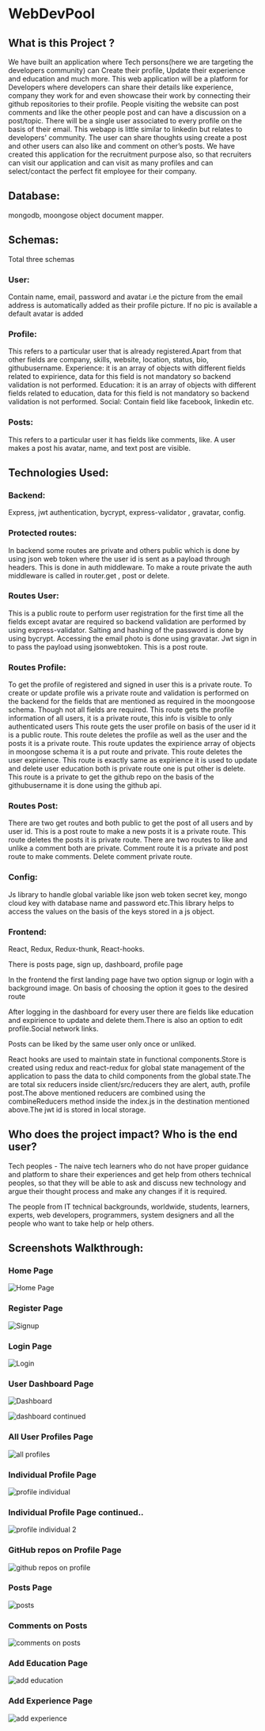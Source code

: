 # WebDevPool

## What is this Project ?

We have built an application where Tech persons(here we are targeting the developers community) can Create their profile, Update their experience and education and much more. 
This web application will be a platform for Developers where developers can share their details like experience, company they work for and even showcase their work by connecting their github repositories to their profile. People visiting the website can post comments and like the other people post and can have a discussion on a post/topic. There will be a single user associated to every profile on the basis of their email. This webapp is little similar to linkedin but relates to developers' community.
The user can share thoughts using create a post and other users can also like and comment on other’s posts.
We have created this application for the recruitment purpose also, so that recruiters can visit our application and can visit as many profiles and can select/contact the perfect fit employee for their company.

## Database:
 mongodb, moongose object document mapper.

## Schemas:
Total three schemas
### User:  
Contain name, email, password and avatar i.e the picture from the email address  is automatically added as their profile picture. If no pic is available a default avatar is added

### Profile: 
This refers to a particular user that is already registered.Apart from that other fields are company, skills, website, location, status, bio, githubusername. Experience: it is an array of objects with different fields related to expirience, data for this field is not mandatory so backend validation is not performed. Education:  it is an array of objects with different fields related to education, data for this field is not mandatory so backend validation is not performed. Social:  Contain field like facebook, linkedin etc.

### Posts: 
This refers to a particular user it has fields like comments, like. A user makes a post his avatar, name, and text post are visible.

## Technologies Used:
### Backend: 
Express, jwt authentication, bycrypt, express-validator , gravatar, config.

### Protected routes: 
In backend some routes are private and others public which is done by using json web token where the user id is sent as a payload through headers. This is done in auth middleware. To make a route private the auth middleware is called in router.get , post or delete.

### Routes User: 
This is a public route to perform user registration for the first time all the fields except avatar are required so backend validation are performed by using express-validator. Salting and hashing of the password is done by using bycrypt. Accessing the email photo is done using gravatar. Jwt sign in to pass the payload using jsonwebtoken. This is a post route.

### Routes Profile: 
To get the profile of registered and signed in user this is a private route.
To create or update profile wis a private route and validation is performed on the backend for the fields that are mentioned as required in the moongoose schema. Though not all fields are required.
This route gets the profile information of all users, it is a private route, this info is  visible to only authenticated users
This route gets the user profile on basis of the user id it is a public route.
This route  deletes the profile as well as the user and the posts it is a private route.
This route updates the expirience array of objects in moongose schema it is a put route and private.
This route deletes the user expirience.
This route is exactly same as expirience it is used to update and delete user education both is private route one is put other is delete.
This route is a private to get the github repo on the basis of the githubusername it is done using the github api.


### Routes Post: 
There are two get routes and both public to get the post of all users and by user id.
This is a post route to make a new posts it is a private route.
This route  deletes the posts it is private route.
There are two routes to like and unlike a comment both are private.
Comment route it is a private and post route to make comments.
Delete comment private route.

### Config: 
Js library to handle global variable like json web token secret key, mongo cloud key with database name and password etc.This library helps to access the values on the basis of the keys stored in a js object.


### Frontend: 
React, Redux, Redux-thunk, React-hooks.

There is posts page, sign up, dashboard, profile page

In the frontend the first landing page  have two option signup or login with a background image. On basis of choosing the option it  goes to the desired route

After logging in the dashboard for every user there are fields like education and expirience to update and delete them.There is  also an option to edit profile.Social network links.

Posts can be liked by the same user only once or unliked.

React hooks are used to maintain state in functional components.Store is created using redux and react-redux for global state management of the application to pass the data to child components from the global state.The are total six reducers inside client/src/reducers they are alert, auth, profile post.The above mentioned reducers are combined using the combineReducers method inside the index.js in the destination mentioned above.The jwt id is stored in local storage.

## Who does the project impact? Who is the end user?

Tech peoples - The naive tech learners who do not have proper guidance and platform to share their experiences and get help from others technical peoples, so that they will be able to ask and discuss new technology and argue their thought process and make any changes if it is required.

The people from IT technical backgrounds, worldwide, students, learners, experts, web developers, programmers, system designers and all the people who want to take help or help others. 

## Screenshots Walkthrough:

### Home Page

![Home Page](https://user-images.githubusercontent.com/63305945/102266269-371b7280-3f3e-11eb-98bf-414b5748c4d7.png)

### Register Page

![Signup](https://user-images.githubusercontent.com/63305945/102266336-50242380-3f3e-11eb-84f2-713433fb4862.png)

### Login Page

![Login](https://user-images.githubusercontent.com/63305945/102266346-54504100-3f3e-11eb-8f28-e62e192d9e25.png)

### User Dashboard Page

![Dashboard](https://user-images.githubusercontent.com/63305945/102266410-67fba780-3f3e-11eb-948a-3efde5b51fe4.png)

![dashboard continued](https://user-images.githubusercontent.com/63305945/102266435-6fbb4c00-3f3e-11eb-9fa9-1e2cf7602351.png)

### All User Profiles Page

![all profiles](https://user-images.githubusercontent.com/63305945/102266627-b8730500-3f3e-11eb-83e0-bc1cdedc2972.png)

### Individual Profile Page

![profile individual](https://user-images.githubusercontent.com/63305945/102266634-bb6df580-3f3e-11eb-94ee-fe4f567b47d7.png)

### Individual Profile Page continued..

![profile individual 2](https://user-images.githubusercontent.com/63305945/102266644-be68e600-3f3e-11eb-893d-cc0098aaa92c.png)

### GitHub repos on Profile Page

![github repos on profile](https://user-images.githubusercontent.com/63305945/102266677-c88ae480-3f3e-11eb-823c-a7e8b1880242.png)

### Posts Page

![posts](https://user-images.githubusercontent.com/63305945/102266687-cc1e6b80-3f3e-11eb-9bfe-eba412b3cd4a.png)

### Comments on Posts

![comments on posts](https://user-images.githubusercontent.com/63305945/102266713-d50f3d00-3f3e-11eb-81d9-a11875e1847e.png)

### Add Education Page

![add education](https://user-images.githubusercontent.com/63305945/102266731-d9d3f100-3f3e-11eb-920e-000281622990.png)

### Add Experience Page

![add experience](https://user-images.githubusercontent.com/63305945/102266736-dccee180-3f3e-11eb-887f-64b7826a2d82.png)


